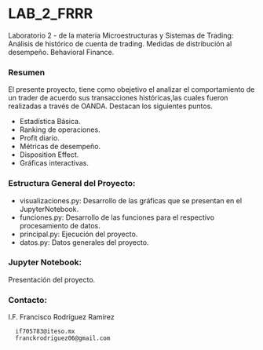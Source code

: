 # LAB_2_FRRR
Laboratorio 2 - de la materia Microestructuras y Sistemas de Trading: Análisis de histórico de cuenta de trading. Medidas de distribución al desempeño. Behavioral Finance.

### Resumen 

El presente proyecto, tiene como obejetivo el analizar el comportamiento de un trader de acuerdo sus transacciones históricas,las cuales fueron realizadas a través de OANDA. Destacan los siguientes puntos.
  * Estadística Básica. 
  * Ranking de operaciones. 
  * Profit diario. 
  * Métricas de desempeño. 
  * Disposition Effect.
  * Gráficas interactivas. 

### Estructura General del Proyecto: 

  * visualizaciones.py: Desarrollo de las gráficas que se presentan en el JupyterNotebook. 
  * funciones.py: Desarrollo de las funciones para el respectivo procesamiento de datos. 
  * principal.py: Ejecución del proyecto.
  * datos.py: Datos generales del proyecto.
   
### Jupyter Notebook:
  Presentación del proyecto.
  
### Contacto:
  I.F. Francisco Rodríguez Ramírez 
  
      if705783@iteso.mx
      franckrodriguez06@gmail.com
  
